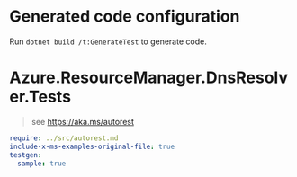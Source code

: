 # Generated code configuration

Run `dotnet build /t:GenerateTest` to generate code.

# Azure.ResourceManager.DnsResolver.Tests

> see https://aka.ms/autorest
``` yaml
require: ../src/autorest.md
include-x-ms-examples-original-file: true
testgen:
  sample: true
```
